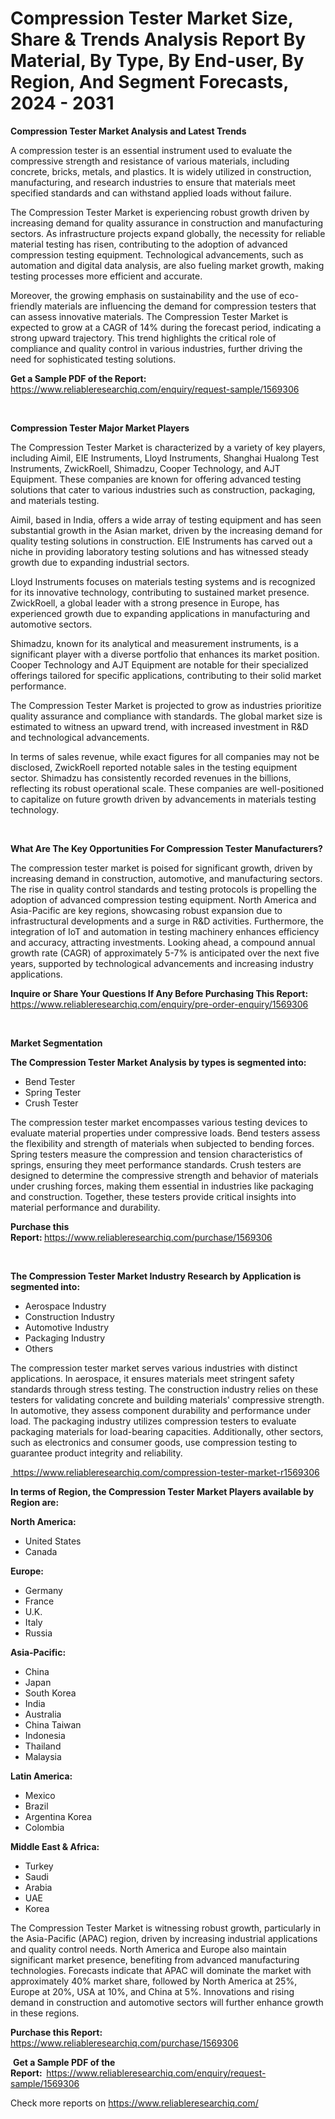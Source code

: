 <p><h1>Compression Tester Market Size, Share & Trends Analysis Report By Material, By Type, By End-user, By Region, And Segment Forecasts, 2024 - 2031</h1></p><p><strong>Compression Tester Market Analysis and Latest Trends</strong></p>
<p><p>A compression tester is an essential instrument used to evaluate the compressive strength and resistance of various materials, including concrete, bricks, metals, and plastics. It is widely utilized in construction, manufacturing, and research industries to ensure that materials meet specified standards and can withstand applied loads without failure. </p><p>The Compression Tester Market is experiencing robust growth driven by increasing demand for quality assurance in construction and manufacturing sectors. As infrastructure projects expand globally, the necessity for reliable material testing has risen, contributing to the adoption of advanced compression testing equipment. Technological advancements, such as automation and digital data analysis, are also fueling market growth, making testing processes more efficient and accurate.</p><p>Moreover, the growing emphasis on sustainability and the use of eco-friendly materials are influencing the demand for compression testers that can assess innovative materials. The Compression Tester Market is expected to grow at a CAGR of 14% during the forecast period, indicating a strong upward trajectory. This trend highlights the critical role of compliance and quality control in various industries, further driving the need for sophisticated testing solutions.</p></p>
<p><strong>Get a Sample PDF of the Report:&nbsp;</strong> <a href="https://www.reliableresearchiq.com/enquiry/request-sample/1569306?utm_campaign=1102&utm_medium=2&utm_source=Github&utm_content=ia&utm_term=29122024&utm_id=compression-tester">https://www.reliableresearchiq.com/enquiry/request-sample/1569306</a></p>
<p>&nbsp;</p>
<p><strong>Compression Tester Major Market Players</strong></p>
<p><p>The Compression Tester Market is characterized by a variety of key players, including Aimil, EIE Instruments, Lloyd Instruments, Shanghai Hualong Test Instruments, ZwickRoell, Shimadzu, Cooper Technology, and AJT Equipment. These companies are known for offering advanced testing solutions that cater to various industries such as construction, packaging, and materials testing.</p><p>Aimil, based in India, offers a wide array of testing equipment and has seen substantial growth in the Asian market, driven by the increasing demand for quality testing solutions in construction. EIE Instruments has carved out a niche in providing laboratory testing solutions and has witnessed steady growth due to expanding industrial sectors.</p><p>Lloyd Instruments focuses on materials testing systems and is recognized for its innovative technology, contributing to sustained market presence. ZwickRoell, a global leader with a strong presence in Europe, has experienced growth due to expanding applications in manufacturing and automotive sectors.</p><p>Shimadzu, known for its analytical and measurement instruments, is a significant player with a diverse portfolio that enhances its market position. Cooper Technology and AJT Equipment are notable for their specialized offerings tailored for specific applications, contributing to their solid market performance.</p><p>The Compression Tester Market is projected to grow as industries prioritize quality assurance and compliance with standards. The global market size is estimated to witness an upward trend, with increased investment in R&D and technological advancements.</p><p>In terms of sales revenue, while exact figures for all companies may not be disclosed, ZwickRoell reported notable sales in the testing equipment sector. Shimadzu has consistently recorded revenues in the billions, reflecting its robust operational scale. These companies are well-positioned to capitalize on future growth driven by advancements in materials testing technology.</p></p>
<p>&nbsp;</p>
<p><strong>What Are The Key Opportunities For Compression Tester Manufacturers?</strong></p>
<p><p>The compression tester market is poised for significant growth, driven by increasing demand in construction, automotive, and manufacturing sectors. The rise in quality control standards and testing protocols is propelling the adoption of advanced compression testing equipment. North America and Asia-Pacific are key regions, showcasing robust expansion due to infrastructural developments and a surge in R&D activities. Furthermore, the integration of IoT and automation in testing machinery enhances efficiency and accuracy, attracting investments. Looking ahead, a compound annual growth rate (CAGR) of approximately 5-7% is anticipated over the next five years, supported by technological advancements and increasing industry applications.</p></p>
<p><strong>Inquire or Share Your Questions If Any Before Purchasing This Report:</strong> <a href="https://www.reliableresearchiq.com/enquiry/pre-order-enquiry/1569306?utm_campaign=1102&utm_medium=2&utm_source=Github&utm_content=ia&utm_term=29122024&utm_id=compression-tester">https://www.reliableresearchiq.com/enquiry/pre-order-enquiry/1569306</a></p>
<p>&nbsp;</p>
<p><strong>Market Segmentation</strong></p>
<p><strong>The Compression Tester Market Analysis by types is segmented into:</strong></p>
<p><ul><li>Bend Tester</li><li>Spring Tester</li><li>Crush Tester</li></ul></p>
<p><p>The compression tester market encompasses various testing devices to evaluate material properties under compressive loads. Bend testers assess the flexibility and strength of materials when subjected to bending forces. Spring testers measure the compression and tension characteristics of springs, ensuring they meet performance standards. Crush testers are designed to determine the compressive strength and behavior of materials under crushing forces, making them essential in industries like packaging and construction. Together, these testers provide critical insights into material performance and durability.</p></p>
<p><strong>Purchase this Report:&nbsp;</strong><a href="https://www.reliableresearchiq.com/purchase/1569306?utm_campaign=1102&utm_medium=2&utm_source=Github&utm_content=ia&utm_term=29122024&utm_id=compression-tester">https://www.reliableresearchiq.com/purchase/1569306</a></p>
<p>&nbsp;</p>
<p><strong>The Compression Tester Market Industry Research by Application is segmented into:</strong></p>
<p><ul><li>Aerospace Industry</li><li>Construction Industry</li><li>Automotive Industry</li><li>Packaging Industry</li><li>Others</li></ul></p>
<p><p>The compression tester market serves various industries with distinct applications. In aerospace, it ensures materials meet stringent safety standards through stress testing. The construction industry relies on these testers for validating concrete and building materials' compressive strength. In automotive, they assess component durability and performance under load. The packaging industry utilizes compression testers to evaluate packaging materials for load-bearing capacities. Additionally, other sectors, such as electronics and consumer goods, use compression testing to guarantee product integrity and reliability.</p></p>
<p><a href="https://www.reliableresearchiq.com/compression-tester-market-r1569306?utm_campaign=1102&utm_medium=2&utm_source=Github&utm_content=ia&utm_term=29122024&utm_id=compression-tester">&nbsp;https://www.reliableresearchiq.com/compression-tester-market-r1569306</a></p>
<p><strong>In terms of Region, the Compression Tester Market Players available by Region are:</strong></p>
<p>
    <p> <strong> North America: </strong>
        <ul>
            <li>United States</li>
            <li>Canada</li>
        </ul>
        </p> 
    <p> <strong> Europe: </strong>
        <ul>
            <li>Germany</li>
            <li>France</li>
            <li>U.K.</li>
            <li>Italy</li>
            <li>Russia</li>
        </ul>
        </p> 
    <p> <strong> Asia-Pacific: </strong>
        <ul>
            <li>China</li>
            <li>Japan</li>
            <li>South Korea</li>
            <li>India</li>
            <li>Australia</li>
            <li>China Taiwan</li>
            <li>Indonesia</li>
            <li>Thailand</li>
            <li>Malaysia</li>
        </ul>
        </p> 
    <p> <strong> Latin America: </strong>
        <ul>
            <li>Mexico</li>
            <li>Brazil</li>
            <li>Argentina Korea</li>
            <li>Colombia</li>
        </ul>
        </p> 
    <p> <strong> Middle East & Africa: </strong>
        <ul>
            <li>Turkey</li>
            <li>Saudi</li>
            <li>Arabia</li>
            <li>UAE</li>
            <li>Korea</li>
        </ul>
    </p>
    </p>
<p><p>The Compression Tester Market is witnessing robust growth, particularly in the Asia-Pacific (APAC) region, driven by increasing industrial applications and quality control needs. North America and Europe also maintain significant market presence, benefiting from advanced manufacturing technologies. Forecasts indicate that APAC will dominate the market with approximately 40% market share, followed by North America at 25%, Europe at 20%, USA at 10%, and China at 5%. Innovations and rising demand in construction and automotive sectors will further enhance growth in these regions.</p></p>
<p><strong>Purchase this Report: </strong><a href="https://www.reliableresearchiq.com/purchase/1569306?utm_campaign=1102&utm_medium=2&utm_source=Github&utm_content=ia&utm_term=29122024&utm_id=compression-tester">https://www.reliableresearchiq.com/purchase/1569306</a></p>
<p>&nbsp;<strong>Get a Sample PDF of the Report:&nbsp;&nbsp;</strong><a href="https://www.reliableresearchiq.com/enquiry/request-sample/1569306?utm_campaign=1102&utm_medium=2&utm_source=Github&utm_content=ia&utm_term=29122024&utm_id=compression-tester">https://www.reliableresearchiq.com/enquiry/request-sample/1569306</a></p>
<p><strong></strong></p>
<p>Check more reports on <a href="https://www.reliableresearchiq.com/?utm_campaign=1102&utm_medium=2&utm_source=Github&utm_content=ia&utm_term=29122024&utm_id=compression-tester">https://www.reliableresearchiq.com/</a></p>